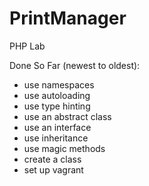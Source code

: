 # PrintManager
PHP Lab

Done So Far (newest to oldest):
- use namespaces
- use autoloading
- use type hinting
- use an abstract class
- use an interface
- use inheritance
- use magic methods
- create a class
- set up vagrant
